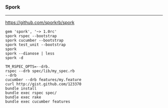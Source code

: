### Spork
---
https://github.com/sporkrb/spork

```
gem 'spork', '~> 1.0rc'
spork rspec --bootstrap
spork cucumber --bootstrap
spork test_unit --bootstrap
spork
spork --dianose | less
spork -d

TM_RSPEC_OPTS=--drb.
rspec --drb spec/lib/my_spec.rb
--drb
cucumber --drb features/my.feature
curl http://gist.github.com/123370
bundle install
bundle exec rspec spec/
bundle exec rake
bundle exec cucumber features
```

```
```

```
```










